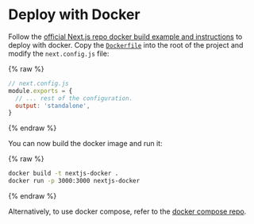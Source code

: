 # Deploy with Docker

Follow the [official Next.js repo docker build example and instructions](https://github.com/vercel/next.js/tree/canary/examples/with-docker) to deploy with docker. Copy the [`Dockerfile`](https://github.com/vercel/next.js/blob/canary/examples/with-docker/Dockerfile) into the root of the project and modify the `next.config.js` file:

{% raw %}

```js
// next.config.js
module.exports = {
  // ... rest of the configuration.
  output: 'standalone',
}
```

{% endraw %}

You can now build the docker image and run it:

{% raw %}

```bash
docker build -t nextjs-docker .
docker run -p 3000:3000 nextjs-docker
```

{% endraw %}

Alternatively, to use docker compose, refer to the [docker compose repo](https://github.com/vercel/next.js/tree/canary/examples/with-docker-compose).
